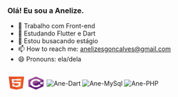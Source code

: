 ### Olá! Eu sou a Anelize.

- 🔭 Trabalho com Front-end
- 🌱 Estudando Flutter e Dart
- 🤔 Estou busacando estágio
- 📫 How to reach me: anelizesgoncalves@gmail.com
- 😄 Pronouns: ela/dela





<div style="display: inline_block"><br>
  <img align="center" alt="Ane-Js" height="30" width="40" src="https://raw.githubusercontent.com/devicons/devicon/master/icons/html5/html5-original.svg">
  <img align="center" alt="Ane-CSS" height="30" width="40" src="https://raw.githubusercontent.com/devicons/devicon/master/icons/csharp/csharp-original.svg">
  <img align="center" alt="Ane-Dart" height="30" widht="40"
src="https://cdn.jsdelivr.net/gh/devicons/devicon/icons/dart/dart-original-wordmark.svg" />
  <img align="center" alt="Ane-MySql" height="30" widht="40"
src="https://cdn.jsdelivr.net/gh/devicons/devicon/icons/mysql/mysql-original.svg" />
  <img align="center" alt="Ane-PHP" height="30" widht="40"
src="https://cdn.jsdelivr.net/gh/devicons/devicon/icons/php/php-original.svg" />
          
          
          
          
          
          
          
          
</div>
